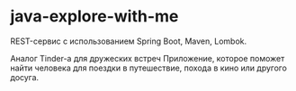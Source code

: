 # java-explore-with-me

REST-сервис с использованием Spring Boot, Maven, Lombok.

Аналог Tinder-а для дружеских встреч
Приложение, которое поможет найти 
человека для поездки в путешествие, 
похода в кино или другого досуга.
